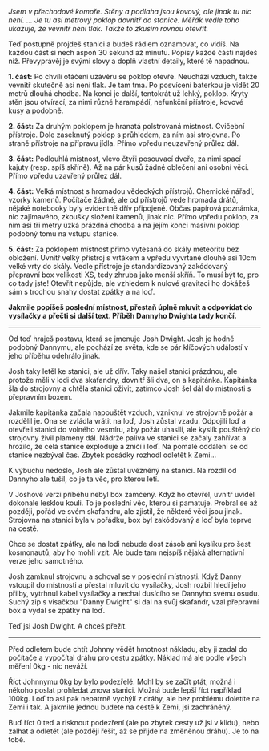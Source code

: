 _Jsem v přechodové komoře. Stěny a podlaha jsou kovový, ale jinak tu nic není. ... Je tu asi metrový poklop dovnitř do stanice. Měřák vedle toho ukazuje, že vevnitř není tlak. Takže to zkusím rovnou otevřít._

Teď postupně projdeš stanici a budeš rádiem oznamovat, co vidíš. Na každou část si nech aspoň 30 sekund až minutu. Popisy každé části najdeš níž. Převyprávěj je svými slovy a doplň vlastní detaily, které tě napadnou.

__1. část:__ Po chvíli otáčení uzávěru se poklop otevře. Neuchází vzduch, takže vevnitř skutečně asi není tlak. Je tam tma. Po posvícení baterkou je vidět 20 metrů dlouhá chodba. Na konci je další, tentokrát už lehký, poklop. Kryty stěn jsou otvírací, za nimi různé harampádí, nefunkční přístroje, kovové kusy a podobně.

__2. část:__ Za druhým poklopem je hranatá polstrovaná místnost. Cvičební přístroje. Dole zaseknutý poklop s průhledem, za ním asi strojovna. Po straně přístroje na přípravu jídla. Přímo vpředu neuzavřený průlez dál.

__3. část:__ Podlouhlá místnost, vlevo čtyři posouvací dveře, za nimi spací kajuty (resp. spíš skříně). Až na pár kusů žádné oblečení ani osobní věci. Přímo vpředu uzavřený průlez dál.
<!-- TODO možno doplnit divno obraz, divno knihu, osobní fotku, whatevs -->

__4. část:__ Velká místnost s hromadou vědeckých přístrojů. Chemické nářadí, vzorky kamenů. Počítače žádné, ale od přístrojů vede hromada drátů, nějaké notebooky byly evidentně dřív připojené. Občas papírová poznámka, nic zajímavého, zkoušky složení kamenů, jinak nic. Přímo vpředu poklop, za ním asi tři metry úzká prázdná chodba a na jejím konci masivní poklop podobný tomu na vstupu stanice.

__5. část:__ Za poklopem místnost přímo vytesaná do skály meteoritu bez obložení. Uvnitř velký přístroj s vrtákem a vpředu vyvrtané dlouhé asi 10cm velké vrty do skály. Vedle přístroje je standardizovaný zakódovaný přepravní box velikosti XS, tedy zhruba jako menší skříň. To musí být to, pro co tady jste! Otevřít nepůjde, ale vzhledem k nulové gravitaci ho dokážeš sám s trochou snahy dostat zpátky a na loď.

__Jakmile popíšeš poslední místnost, přestaň úplně mluvit a odpovídat do vysílačky a přečti si další text. Příběh Dannyho Dwighta tady končí.__

---

Od teď hraješ postavu, která se jmenuje Josh Dwight. Josh je hodně podobný Dannymu, ale pochází ze světa, kde se pár klíčových událostí v jeho příběhu odehrálo jinak.

Josh taky letěl ke stanici, ale už dřív. Taky našel stanici prázdnou, ale protože měli v lodi dva skafandry, dovnitř šli dva, on a kapitánka. Kapitánka šla do strojovny a chtěla stanici oživit, zatímco Josh šel dál do místnosti s přepravním boxem.

Jakmile kapitánka začala napouštět vzduch, vzniknul ve strojovně požár a rozdělil je. Ona se zvládla vrátit na loď, Josh zůstal vzadu. Odpojili loď a otevřeli stanici do volného vesmíru, aby požár uhasili, ale kyslík pouštěný do strojovny živil plameny dál. Nádrže paliva ve stanici se začaly zahřívat a hrozilo, že celá stanice exploduje a zničí i loď. Na pomalé oddálení se od stanice nezbýval čas. Zbytek posádky rozhodl odletět k Zemi...

K výbuchu nedošlo, Josh ale zůstal uvězněný na stanici. Na rozdíl od Dannyho ale tušil, co je ta věc, pro kterou letí.

V Joshově verzi příběhu nebyl box zamčený. Když ho otevřel, uvnitř uviděl dokonale lesklou kouli. To je poslední věc, kterou si pamatuje. Probral se až později, pořád ve svém skafandru, ale zjistil, že některé věci jsou jinak. Strojovna na stanici byla v pořádku, box byl zakódovaný a loď byla teprve na cestě.

Chce se dostat zpátky, ale na lodi nebude dost zásob ani kyslíku pro šest kosmonautů, aby ho mohli vzít. Ale bude tam nejspíš nějaká alternativní verze jeho samotného.

Josh zamknul strojovnu a schoval se v poslední místnosti. Když Danny vstoupil do místnosti a přestal mluvit do vysílačky, Josh rozbil hledí jeho přilby, vytrhnul kabel vysílačky a nechal dusícího se Dannyho svému osudu. Suchý zip s visačkou "Danny Dwight" si dal na svůj skafandr, vzal přepravní box a vydal se zpátky na loď.

Teď jsi Josh Dwight. A chceš přežít.

<!-- TODO nápad: vysílačku rozbije, aby se mohl vymluvit, později ji někdo opraví a dojde na to, že ji rozbil úmyslně? -->

<!-- TODO nápad: psát v první osobě, ať s tím je hráč víc v pohodě -->

---

Před odletem bude chtít Johnny vědět hmotnost nákladu, aby ji zadal do počítače a vypočítal dráhu pro cestu zpátky. Náklad má ale podle všech měření 0kg - nic neváží.

Říct Johnnymu 0kg by bylo podezřelé. Mohl by se začít ptát, možná i někoho poslat prohledat znova stanici. Možná bude lepší říct například 100kg. Loď to asi pak nepatrně vychýlí z dráhy, ale bez problému doletíte na Zemi i tak. A jakmile jednou budete na cestě k Zemi, jsi zachráněný.

Buď říct 0 teď a risknout podezření (ale po zbytek cesty už jsi v klidu), nebo zalhat a odletět (ale později řešit, až se přijde na změněnou dráhu). Je to na tobě.
